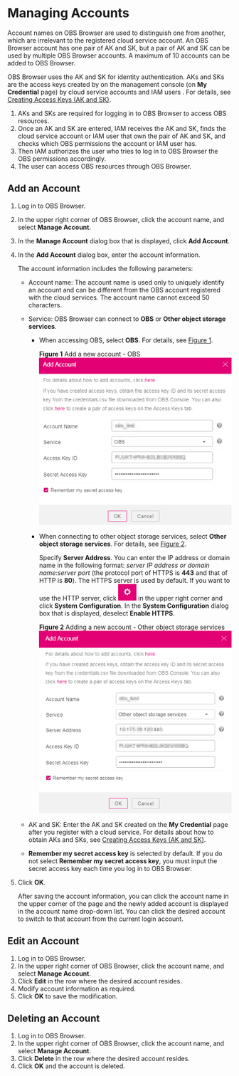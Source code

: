 # Managing Accounts<a name="en-us_topic_0045853764"></a>

Account names on OBS Browser are used to distinguish one from another, which are irrelevant to the registered cloud service account. An OBS Browser account has one pair of AK and SK, but a pair of AK and SK can be used by multiple OBS Browser accounts. A maximum of 10 accounts can be added to OBS Browser.

OBS Browser uses the AK and SK for identity authentication. AKs and SKs are the access keys created by on the management console \(on  **My Credential**  page\) by cloud service accounts and IAM users . For details, see  [Creating Access Keys \(AK and SK\)](creating-access-keys-(ak-and-sk).md).

1.  AKs and SKs are required for logging in to OBS Browser to access OBS resources.
2.  Once an AK and SK are entered, IAM receives the AK and SK, finds the cloud service account or IAM user that own the pair of AK and SK, and checks which OBS permissions the account or IAM user has.
3.  Then IAM authorizes the user who tries to log in to OBS Browser the OBS permissions accordingly.
4.  The user can access OBS resources through OBS Browser.

## Add an Account<a name="s37e0eea035fc48e29b93c6ffbe9fadf1"></a>

1.  Log in to OBS Browser.
2.  In the upper right corner of OBS Browser, click the account name, and select  **Manage Account**.
3.  In the  **Manage Account**  dialog box that is displayed, click  **Add Account**.
4.  In the  **Add Account**  dialog box, enter the account information.

    The account information includes the following parameters:

    -   Account name: The account name is used only to uniquely identify an account and can be different from the OBS account registered with the cloud services. The account name cannot exceed 50 characters.
    -   Service: OBS Browser can connect to  **OBS**  or  **Other object storage services**.
        -   When accessing OBS, select  **OBS**. For details, see  [Figure 1](#f7b99ff29dc1543b4b16e69c9db5bd5af).

            **Figure  1**  Add a new account - OBS<a name="f7b99ff29dc1543b4b16e69c9db5bd5af"></a>  
            ![](figures/add-a-new-account---obs.png "add-a-new-account---obs")

        -   When connecting to other object storage services, select  **Other object storage services**. For details, see  [Figure 2](#f8c588f27619148c78257359a12e609a7).

            Specify  **Server Address**. You can enter the IP address or domain name in the following format:  _server IP address or domain name:server port_  \(the protocol port of HTTPS is  **443**  and that of HTTP is  **80**\). The HTTPS server is used by default. If you want to use the HTTP server, click  ![](figures/icon-setting.png)  in the upper right corner and click  **System Configuration**. In the  **System Configuration**  dialog box that is displayed, deselect  **Enable HTTPS**.

            **Figure  2**  Adding a new account - Other object storage services<a name="f8c588f27619148c78257359a12e609a7"></a>  
            ![](figures/adding-a-new-account---other-object-storage-services.png "adding-a-new-account---other-object-storage-services")


    -   AK and SK: Enter the AK and SK created on the  **My Credential**  page after you register with a cloud service. For details about how to obtain AKs and SKs, see  [Creating Access Keys \(AK and SK\)](creating-access-keys-(ak-and-sk).md).
    -   **Remember my secret access key**  is selected by default. If you do not select  **Remember my secret access key**, you must input the secret access key each time you log in to OBS Browser.

5.  Click  **OK**.

    After saving the account information, you can click the account name in the upper corner of the page and the newly added account is displayed in the account name drop-down list. You can click the desired account to switch to that account from the current login account.


## Edit an Account<a name="s7d777eae81d042bda0ee33fed97ede04"></a>

1.  Log in to OBS Browser.
2.  In the upper right corner of OBS Browser, click the account name, and select  **Manage Account**.
3.  Click  **Edit**  in the row where the desired account resides.
4.  Modify account information as required.
5.  Click  **OK**  to save the modification.

## Deleting an Account<a name="s1e8cf08855dd4b86ad9815dfb56f7326"></a>

1.  Log in to OBS Browser.
2.  In the upper right corner of OBS Browser, click the account name, and select  **Manage Account**.
3.  Click  **Delete**  in the row where the desired account resides.
4.  Click  **OK**  and the account is deleted.

